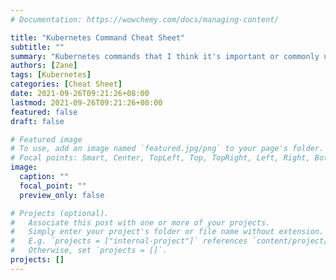 ```yaml
---
# Documentation: https://wowchemy.com/docs/managing-content/

title: "Kubernetes Command Cheat Sheet"
subtitle: ""
summary: "Kubernetes commands that I think it's important or commonly used"
authors: [Zane]
tags: [Kubernetes]
categories: [Cheat Sheet]
date: 2021-09-26T09:21:26+08:00
lastmod: 2021-09-26T09:21:26+08:00
featured: false
draft: false

# Featured image
# To use, add an image named `featured.jpg/png` to your page's folder.
# Focal points: Smart, Center, TopLeft, Top, TopRight, Left, Right, BottomLeft, Bottom, BottomRight.
image:
  caption: ""
  focal_point: ""
  preview_only: false

# Projects (optional).
#   Associate this post with one or more of your projects.
#   Simply enter your project's folder or file name without extension.
#   E.g. `projects = ["internal-project"]` references `content/project/deep-learning/index.md`.
#   Otherwise, set `projects = []`.
projects: []
---
```

